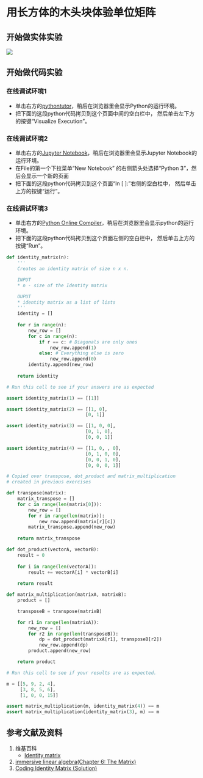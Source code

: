 ﻿# 用长方体的木头块体验单位矩阵

## 开始做实体实验

![](/images/线性代数/矩阵/用长方体的木头块体验单位矩阵/1a1.jpg)

## 开始做代码实验

### 在线调试环境1

- 单击右方的[pythontutor](https://pythontutor.com/visualize.html#mode=edit)，稍后在浏览器里会显示Python的运行环境。
- 把下面的这段python代码拷贝到这个页面中间的空白栏中， 然后单击左下方的按键“Visualize Execution”。

### 在线调试环境2

- 单击右方的[Jupyter Notebook](https://mybinder.org/v2/gh/ipython/ipython-in-depth/master?filepath=binder/Index.ipynb)，稍后在浏览器里会显示Jupyter Notebook的运行环境。
- 在File的第一个下拉菜单“New Notebook” 的右侧箭头处选择“Python 3”，然后会显示一个新的页面
- 把下面的这段python代码拷贝到这个页面“In [ ]:”右侧的空白栏中， 然后单击上方的按键“运行”。

### 在线调试环境3

- 单击右方的[Python Online Compiler](https://trinket.io/python3/a5bd54189b)，稍后在浏览器里会显示python的运行环境。
- 把下面的这段python代码拷贝到这个页面左侧的空白栏中， 然后单击上方的按键“Run”。

```python
def identity_matrix(n):
    '''
    Creates an identity matrix of size n x n.

    INPUT
    * n - size of the Identity matrix

    OUPUT
    * identity matrix as a list of lists
    '''
    identity = []
    
    for r in range(n):
        new_row = []
        for c in range(n):
            if r == c: # Diagonals are only ones
                new_row.append(1)
            else: # Everything else is zero
                new_row.append(0)
        identity.append(new_row)
    
    return identity

# Run this cell to see if your answers are as expected

assert identity_matrix(1) == [[1]]

assert identity_matrix(2) == [[1, 0], 
                             [0, 1]]

assert identity_matrix(3) == [[1, 0, 0],
                             [0, 1, 0],
                             [0, 0, 1]]

assert identity_matrix(4) == [[1, 0, , 0],
                             [0, 1, 0, 0],
                             [0, 0, 1, 0],
                             [0, 0, 0, 1]]

# Copied over transpose, dot_product and matrix_multiplication
# created in previous exercises

def transpose(matrix):
    matrix_transpose = []
    for c in range(len(matrix[0])):
        new_row = []
        for r in range(len(matrix)):
            new_row.append(matrix[r][c])
        matrix_transpose.append(new_row)
    
    return matrix_transpose

def dot_product(vectorA, vectorB):
    result = 0
    
    for i in range(len(vectorA)):
        result += vectorA[i] * vectorB[i]
        
    return result

def matrix_multiplication(matrixA, matrixB):
    product = []

    transposeB = transpose(matrixB)

    for r1 in range(len(matrixA)):
        new_row = []
        for r2 in range(len(transposeB)):
            dp = dot_product(matrixA[r1], transposeB[r2])
            new_row.append(dp)
        product.append(new_row)

    return product

# Run this cell to see if your results are as expected.

m = [[5, 9, 2, 4],
     [3, 8, 5, 6],
     [1, 0, 0, 15]]

assert matrix_multiplication(m, identity_matrix(4)) == m
assert matrix_multiplication(identity_matrix(3), m) == m
```

## 参考文献及资料

1. 维基百科
	- [Identity matrix](https://en.wikipedia.org/wiki/Identity_matrix) 
2. [immersive linear algebra(Chapter 6: The Matrix)](http://immersivemath.com/ila/ch06_matrices/ch06.html)
3. [Coding Identity Matrix (Solution)](https://classroom.udacity.com/courses/ud953/lessons/4632564251/concepts/01be5486-653f-4f50-90a9-ca9ef45bd6c0)

